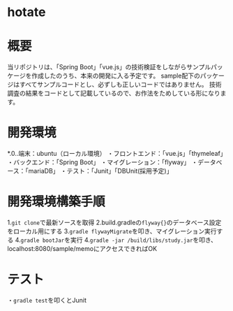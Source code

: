 # hotate

# 概要
当リポジトリは、「Spring Boot」「vue.js」の技術検証をしながらサンプルパッケージを作成したのうち、本来の開発に入る予定です。
sample配下のパッケージはすべてサンプルコードとし、必ずしも正しいコードではありません。
技術調査の結果をコードとして記載しているので、お作法をためしている形になります。

# 開発環境
*.0..端末：ubuntu（ローカル環境）
・フロントエンド：「vue.js」「thymeleaf」
・バックエンド：「Spring Boot」
・マイグレーション：「flyway」
・データベース：「mariaDB」
・テスト：「Junit」「DBUnit(採用予定)」

# 開発環境構築手順
1.```git clone```で最新ソースを取得
2.build.gradleの```flyway{}```のデータベース設定をローカル用にする
3.```gradle flywayMigrate```を叩き、マイグレーション実行する
4.```gradle bootJar```を実行
4.```gradle -jar /build/libs/study.jar```を叩き、localhost:8080/sample/memoにアクセスできればOK

# テスト
・```gradle test```を叩くとJunit